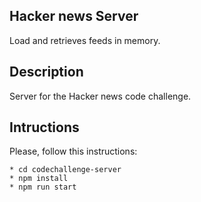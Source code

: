 ## Hacker news Server

Load and retrieves feeds in memory.

## Description

Server for the Hacker news code challenge.

## Intructions 

Please, follow this instructions:

	* cd codechallenge-server
	* npm install
	* npm run start
